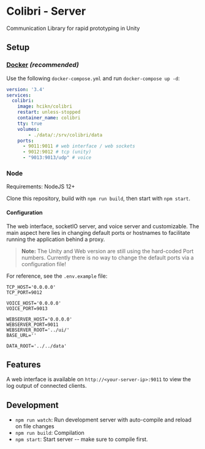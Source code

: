 # Colibri - Server

Communication Library for rapid prototyping in Unity

## Setup

### [Docker](https://hub.docker.com/r/hcikn/colibri) _(recommended)_

Use the following `docker-compose.yml` and run `docker-compose up -d`:

```yaml
version: '3.4'
services:
  colibri:
    image: hcikn/colibri
    restart: unless-stopped
    container_name: colibri
    tty: true
    volumes:
        - ./data/:/srv/colibri/data
    ports:
      - 9011:9011 # web interface / web sockets
      - 9012:9012 # tcp (unity)
      - "9013:9013/udp" # voice
```

### Node

Requirements: NodeJS 12+

Clone this repository, build with `npm run build`, then start with `npm start`.

#### Configuration

The web interface, socketIO server, and voice server and customizable.
The main aspect here lies in changing default ports or hostnames to facilitate running the application behind a proxy.

> **Note:** The Unity and Web version are still using the hard-coded Port numbers. Currently there is no way to change the default ports via a configuration file!

For reference, see the `.env.example` file:

```basic
TCP_HOST='0.0.0.0'
TCP_PORT=9012

VOICE_HOST='0.0.0.0'
VOICE_PORT=9013

WEBSERVER_HOST='0.0.0.0'
WEBSERVER_PORT=9011
WEBSERVER_ROOT='../ui/'
BASE_URL=''

DATA_ROOT='../../data'
```

## Features

A web interface is available on `http://<your-server-ip>:9011` to view the log output of connected clients.

## Development

* `npm run watch`: Run development server with auto-compile and reload on file changes
* `npm run build`: Compilation
* `npm start`: Start server -- make sure to compile first.
